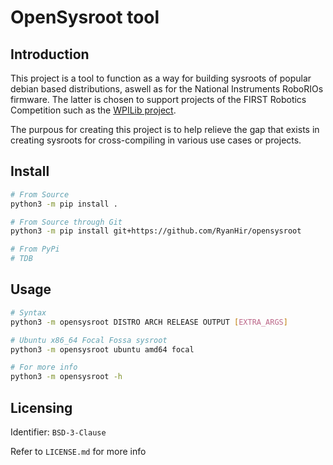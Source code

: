# OpenSysroot tool

## Introduction

This project is a tool to function as a way for building sysroots of popular debian based
distributions, aswell as for the National Instruments RoboRIOs firmware. The latter is chosen to
support projects of the FIRST Robotics Competition such as the
[WPILib project](https://github.com/wpilibsuite/).

The purpous for creating this project is to help relieve the gap that exists in creating sysroots
for cross-compiling in various use cases or projects.

## Install

```sh
# From Source
python3 -m pip install .

# From Source through Git
python3 -m pip install git+https://github.com/RyanHir/opensysroot

# From PyPi
# TDB
```

## Usage

```sh
# Syntax
python3 -m opensysroot DISTRO ARCH RELEASE OUTPUT [EXTRA_ARGS]

# Ubuntu x86_64 Focal Fossa sysroot
python3 -m opensysroot ubuntu amd64 focal

# For more info
python3 -m opensysroot -h
```

## Licensing

Identifier: `BSD-3-Clause`

Refer to `LICENSE.md` for more info

